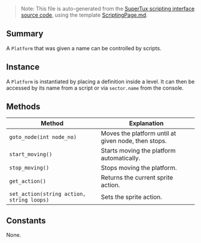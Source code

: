 > Note: This file is auto-generated from the [SuperTux scripting interface source code](https://github.com/SuperTux/supertux/tree/master/src/scripting), using the template [ScriptingPage.md](https://github.com/SuperTux/wiki/tree/master/templates/ScriptingPage.md).

Summary
-------

A `Platform` that was given a name can be controlled by scripts.

Instance
--------

A `Platform` is instantiated by placing a definition inside a level. It can then be accessed by its name from a script or via `sector.name` from the console. 

Methods
-------

Method | Explanation
-------|-------
`goto_node(int node_no)` | Moves the platform until at given node, then stops. 
`start_moving()` | Starts moving the platform automatically. 
`stop_moving()` | Stops moving the platform. 
`get_action()` | Returns the current sprite action. 
`set_action(string action, string loops)` | Sets the sprite action. 


Constants
---------

None.
